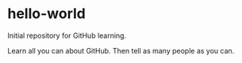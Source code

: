 # hello-world
Initial repository for GitHub learning.

Learn all you can about GitHub.  Then tell as many people as you can.

